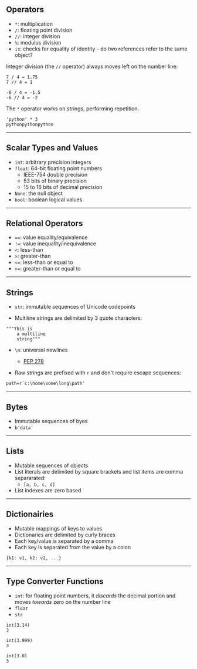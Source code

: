 ## Operators

* `*`: multiplication
* `/`: floating point division
* `//`: integer division
* `%`: modulus division
* `is`: checks for equality of identity - do two references refer to the same object?

Integer division (the `//` operator) always moves left on the number line:

```
7 / 4 = 1.75
7 // 4 = 1

-6 / 4 = -1.5
-6 // 4 = -2
```

The `*` operator works on strings, performing repetition.

```
'python' * 3
pythonpythonpython
```

---

## Scalar Types and Values

* `int`: arbitrary precision integers
* `float`: 64-bit floating point numbers
    * IEEE-754 double precision
    * 53 bits of binary precision
    * 15 to 16 bits of decimal precision
* `None`: the null object
* `bool`: boolean logical values

---

## Relational Operators

* `==`: value equality/equivalence
* `!=`: value inequality/inequivalence
* `<`: less-than
* `>`: greater-than
* `<=`: less-than or equal to
* `>=`: greater-than or equal to

---

## Strings

* `str`: immutable sequences of Unicode codepoints

* Multiline strings are delimited by 3 quote characters:
```
"""This is
    a multiline
    string"""
```

* `\n`: universal newlines 
    * [PEP 278](https://www.python.org/dev/peps/pep-0278/)

* Raw strings are prefixed with `r` and don't require escape sequences:
```
path=r`c:\home\some\long\path'
```

---

## Bytes

* Immutable sequences of byes
* `b'data'`

---

## Lists

* Mutable sequences of objects
* List literals are delimited by square brackets and list items are comma separarated: 
    * `[a, b, c, d]`
* List indexes are zero based

---

## Dictionairies

* Mutable mappings of keys to values
* Dictionaries are delimited by curly braces
* Each key/value is separated by a comma
* Each key is separated from the value by a colon

```
{k1: v1, k2: v2, ...}
```

---

## Type Converter Functions

* `int`: for floating point numbers, it *discards* the decimal portion and moves *towards* zero on the number line
* `float`
* `str`

```
int(3.14)
3

int(3.999)
3

int(3.0)
3
```